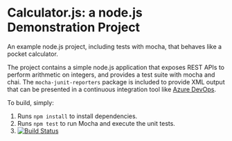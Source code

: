 Calculator.js: a node.js Demonstration Project
==============================================
An example node.js project, including tests with mocha, that behaves like
a pocket calculator.

The project contains a simple node.js application that exposes REST APIs
to perform arithmetic on integers, and provides a test suite with mocha
and chai.  The `mocha-junit-reporters` package is included to provide XML
output that can be presented in a continuous integration tool like
[Azure DevOps](https://azure.com/devops).

To build, simply:

1. Runs `npm install` to install dependencies.
2. Runs `npm test` to run Mocha and execute the unit tests.
3. [![Build Status](https://dev.azure.com/sergioolalla220400/Integrating%20External%20Source%20Control%20with%20Azure%20Pipelines/_apis/build/status%2FsergioOld.calculator?branchName=master)](https://dev.azure.com/sergioolalla220400/Integrating%20External%20Source%20Control%20with%20Azure%20Pipelines/_build/latest?definitionId=5&branchName=master)

